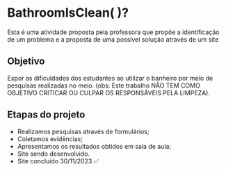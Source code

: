 # BathroomIsClean( )?

Esta é uma atividade proposta pela professora que propõe a identificação de um problema e a proposta de uma possível solução através de um site


## Objetivo

Expor as dificuldades dos estudantes ao utilizar o banheiro por meio de pesquisas realizadas no meio. 
(obs: Este trabalho NÃO TEM COMO OBJETIVO CRITICAR OU CULPAR OS RESPONSÁVEIS PELA LIMPEZA).
## Etapas do projeto

- Realizamos pesquisas através de formulários;
- Coletamos evidências;
- Apresentamos os resultados obtidos em sala de aula;
- Site sendo desenvolvido.
- Site concluído 30/11/2023 ✅

